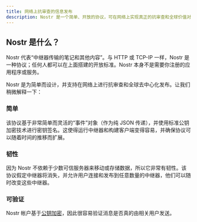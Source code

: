 ```yaml
---
title: 网络上抗审查的信息发布
description: Nostr 是一个简单、开放的协议，可在网络上实现真正的抗审查和全球价值对价值的发布。
---
```


## Nostr 是什么？

Nostr 代表“中继器传输的笔记和其他内容”。与 HTTP 或 TCP-IP 一样，Nostr 是一种协议；任何人都可以在上面搭建的开放标准。Nostr 本身不是需要你注册的应用程序或服务。

Nostr 是为简单而设计，并支持在网络上进行抗审查和全球去中心化发布。让我们稍微解释一下：

### 简单

该协议基于非常简单而灵活的“事件”对象（作为纯 JSON 传递），并使用标准公钥加密技术进行密钥签名。这使得运行中继器和构建客户端变得容易，并确保协议可以随着时间的推移而扩展。

### 韧性

因为 Nostr 不依赖于少数可信服务器来移动或存储数据，所以它非常有韧性。该协议假定中继器将消失，并允许用户连接和发布到任意数量的中继器，他们可以随时改变这些中继器。

### 可验证

Nostr 帐户基于[公钥加密](https://zh.wikipedia.org/wiki/%E5%85%AC%E5%BC%80%E5%AF%86%E9%92%A5%E5%8A%A0%E5%AF%86)，因此很容易验证消息是否真的由相关用户发送。
